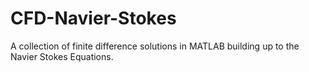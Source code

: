 # CFD-Navier-Stokes
A collection of finite difference solutions in MATLAB building up to the Navier Stokes Equations.

